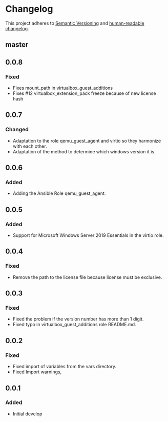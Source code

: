 # Changelog

This project adheres to [Semantic Versioning](https://semver.org/spec/v2.0.0.html)
and [human-readable changelog](https://keepachangelog.com/en/1.0.0/).

## master

## 0.0.8

### Fixed

- Fixes mount_path in virtualbox_guest_additions
- Fixes #12 virtualbox_extension_pack freeze because of new license hash

## 0.0.7

### Changed

- Adaptation to the role qemu_guest_agent and virtio so they harmonize with each other.
- Adaptation of the method to determine which windows version it is.

## 0.0.6

### Added

- Adding the Ansible Role qemu_guest_agent.

## 0.0.5

### Added

- Support for Microsoft Windows Server 2019 Essentials in the virtio role.

## 0.0.4

### Fixed

- Remove the path to the license file because license must be exclusive.

## 0.0.3

### Fixed

- Fixed the problem if the version number has more than 1 digit.
- Fixed typo in virtualbox_guest_additions role README.md.

## 0.0.2

### Fixed

- Fixed import of variables from the vars directory.
- Fixed Import warnings,

## 0.0.1

### Added

- Initial develop
